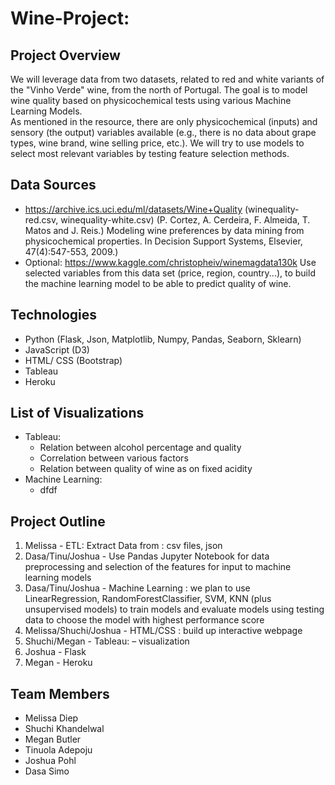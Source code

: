 # Wine-Project:
 

## Project Overview
We will leverage data from two datasets, related to red and white variants of the "Vinho Verde" wine, from the north of Portugal. The goal is to model wine quality based on physicochemical tests using various Machine Learning Models.  
As mentioned in the resource, there are only physicochemical (inputs) and sensory (the output) variables available (e.g., there is no data about grape types, wine brand, wine selling price, etc.).
We will try to use models to select most relevant variables by testing feature selection methods.

## Data Sources
* https://archive.ics.uci.edu/ml/datasets/Wine+Quality (winequality-red.csv, winequality-white.csv)
(P. Cortez, A. Cerdeira, F. Almeida, T. Matos and J. Reis.)
Modeling wine preferences by data mining from physicochemical properties. In Decision Support Systems, 
Elsevier, 47(4):547-553, 2009.)
* Optional: https://www.kaggle.com/christopheiv/winemagdata130k
Use selected variables from this data set (price, region, country...), to build the machine learning model to 
be able to predict quality of wine.

## Technologies

* Python (Flask, Json, Matplotlib, Numpy, Pandas, Seaborn, Sklearn)
* JavaScript (D3)
* HTML/ CSS (Bootstrap)
* Tableau
* Heroku


## List of Visualizations
* Tableau:
  * Relation between alcohol percentage and quality
  * Correlation between various factors
  * Relation between quality of wine as on fixed acidity
* Machine Learning:
  * dfdf

## Project Outline
1. Melissa - ETL: Extract Data from : csv files, json
2. Dasa/Tinu/Joshua - Use Pandas Jupyter Notebook for data preprocessing and selection of the features for input to machine learning models
3. Dasa/Tinu/Joshua - Machine Learning : we plan to use LinearRegression, RandomForestClassifier, SVM, KNN (plus unsupervised models) to train models and evaluate models using testing data to choose the model with highest performance score 
4. Melissa/Shuchi/Joshua - HTML/CSS : build up interactive webpage  
5. Shuchi/Megan - Tableau: – visualization 
6. Joshua - Flask
7. Megan - Heroku 


## Team Members
* Melissa Diep
* Shuchi Khandelwal
* Megan Butler
* Tinuola Adepoju
* Joshua Pohl
* Dasa Simo
